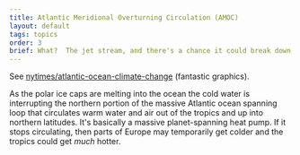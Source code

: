 ```yaml
---
title: Atlantic Meridional Overturning Circulation (AMOC)
layout: default
tags: topics
order: 3
brief: What?  The jet stream, and there's a chance it could break down.
---
```


See [nytimes/atlantic-ocean-climate-change][] (fantastic graphics).

As the polar ice caps are melting into the ocean the cold water is
interrupting the northern portion of the massive Atlantic ocean
spanning loop that circulates warm water and air out of the tropics
and up into northern latitudes.  It's basically a massive
planet-spanning heat pump.  If it stops circulating, then parts of
Europe may temporarily get colder and the tropics could get *much*
hotter.

[nytimes/atlantic-ocean-climate-change]: https://www.nytimes.com/interactive/2021/03/02/climate/atlantic-ocean-climate-change.html
